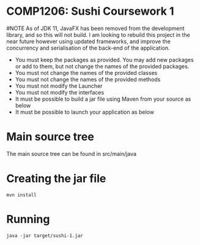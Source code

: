 # COMP1206: Sushi Coursework 1

#NOTE
As of JDK 11, JavaFX has been removed from the development library, and so this will not build. I am looking to rebuild this project in the near future however using updated frameworks, and improve the concurrency and serialisation of the back-end of the application. 

- You must keep the packages as provided. You may add new packages or add to them, but not change the names of the provided packages.
- You must not change the names of the provided classes
- You must not change the names of the provided methods
- You must not modify the Launcher
- You must not modify the interfaces
- It must be possible to build a jar file using Maven from your source as below
- It must be possible to launch your application as below

# Main source tree
The main source tree can be found in src/main/java

# Creating the jar file
    mvn install

# Running
    java -jar target/sushi-1.jar
